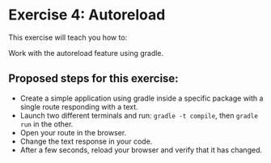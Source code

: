 # Exercise 4: Autoreload

This exercise will teach you how to:

Work with the autoreload feature using gradle.

## Proposed steps for this exercise:

* Create a simple application using gradle inside a specific package with a single route responding with a text.
* Launch two different terminals and run: `gradle -t compile`, then `gradle run` in the other. 
* Open your route in the browser.
* Change the text response in your code.
* After a few seconds, reload your browser and verify that it has changed.
